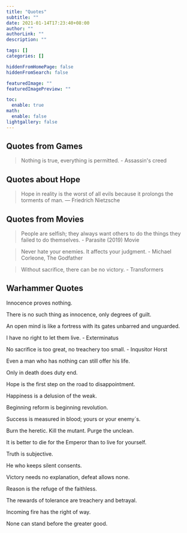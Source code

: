 ```yaml
---
title: "Quotes"
subtitle: ""
date: 2021-01-14T17:23:40+08:00
author: ""
authorLink: ""
description: ""

tags: []
categories: []

hiddenFromHomePage: false
hiddenFromSearch: false

featuredImage: ""
featuredImagePreview: ""

toc:
  enable: true
math:
  enable: false
lightgallery: false
---
```


## Quotes from Games

> Nothing is true, everything is permitted. - Assassin's creed

## Quotes about Hope

> Hope in reality is the worst of all evils because it prolongs the torments of man.
> ― Friedrich Nietzsche

## Quotes from Movies

> People are selfish; they always want others to do the things they failed to do themselves. - Parasite (2019) Movie

> Never hate your enemies. It affects your judgment. - Michael Corleone, The Godfather

> Without sacrifice, there can be no victory. - Transformers

## Warhammer Quotes

Innocence proves nothing.

There is no such thing as innocence, only degrees of guilt.

An open mind is like a fortress with its gates unbarred and unguarded.

I have no right to let them live. - Exterminatus

No sacrifice is too great, no treachery too small. - Inqusitor Horst

Even a man who has nothing can still offer his life.

Only in death does duty end.

Hope is the first step on the road to disappointment.

Happiness is a delusion of the weak.

Beginning reform is beginning revolution.

Success is measured in blood; yours or your enemy´s.

Burn the heretic. Kill the mutant. Purge the unclean.

It is better to die for the Emperor than to live for yourself.

Truth is subjective.

He who keeps silent consents.

Victory needs no explanation, defeat allows none.

Reason is the refuge of the faithless.

The rewards of tolerance are treachery and betrayal.

Incoming fire has the right of way.

None can stand before the greater good.
